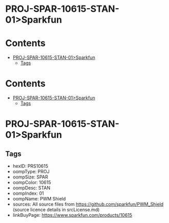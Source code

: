 
PROJ-SPAR-10615-STAN-01>Sparkfun
================================

Contents
========

* [PROJ-SPAR-10615-STAN-01>Sparkfun](#proj-spar-10615-stan-01sparkfun)
	* [Tags](#tags)

Contents
========

* [PROJ-SPAR-10615-STAN-01>Sparkfun](#proj-spar-10615-stan-01sparkfun)
	* [Tags](#tags)

# PROJ-SPAR-10615-STAN-01>Sparkfun

## Tags

- hexID: PRS10615
- oompType: PROJ
- oompSize: SPAR
- oompColor: 10615
- oompDesc: STAN
- oompIndex: 01
- oompName: PWM Shield
- sources: All source files from https://github.com/sparkfun/PWM_Shield (source licence details in srcLicense.md)
- linkBuyPage: https://www.sparkfun.com/products/10615
